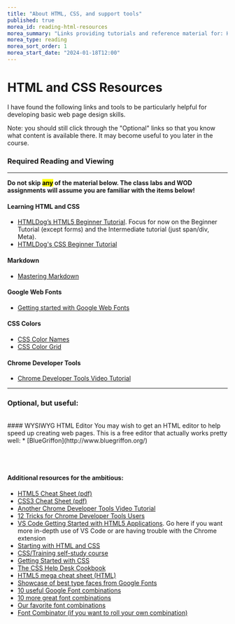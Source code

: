 ```yaml
---
title: "About HTML, CSS, and support tools"
published: true
morea_id: reading-html-resources
morea_summary: "Links providing tutorials and reference material for: HTML, CSS, Google Web Fonts, Chrome Developer Tools and CSS Colors."
morea_type: reading
morea_sort_order: 1
morea_start_date: "2024-01-18T12:00"
---
```


# HTML and CSS Resources

I have found the following links and tools to be particularly helpful for developing basic web page design skills.

Note: you should still click through the "Optional" links so that you know what content is available there. It may become useful to you later in the course. 

### Required Reading and Viewing
--------------------------
**Do not skip <mark>any</mark> of the material below. The class labs and WOD assignments will assume you are familiar with the items below!**

#### Learning HTML and CSS


  * [HTMLDog’s HTML5 Beginner Tutorial](http://www.htmldog.com/guides/html/beginner/).  Focus for now on the Beginner Tutorial (except forms) and the Intermediate tutorial (just span/div, Meta).
  * [HTMLDog's CSS Beginner Tutorial](http://www.htmldog.com/guides/css/beginner/)

#### Markdown
  * [Mastering Markdown](https://guides.github.com/features/mastering-markdown/)

#### Google Web Fonts

  * [Getting started with Google Web Fonts](https://developers.google.com/fonts/docs/getting_started)
  
#### CSS Colors

  * [CSS Color Names](http://www.crockford.com/wrrrld/color.html)
  * [CSS Color Grid](http://www.colors.commutercreative.com/grid/)

 
#### Chrome Developer Tools

  * [Chrome Developer Tools Video Tutorial](http://www.youtube.com/watch?v=z1TkfcC53G0)
 
--------------------------
  
### Optional, but useful:
<br>
#### WYSIWYG HTML Editor
You may wish to get an HTML editor to help speed up creating web pages. This is a free editor that actually works pretty well:
  * [BlueGriffon](http://www.bluegriffon.org/)
 
 <br><br>
#### Additional resources for the ambitious: 
  * [HTML5 Cheat Sheet (pdf)](https://www.smashingmagazine.com/wp-content/uploads/images/html5-cheat-sheet/html5-cheat-sheet.pdf)
  * [CSS3 Cheat Sheet (pdf)](https://www.smashingmagazine.com/wp-content/uploads/images/css3-cheat-sheet/css3-cheat-sheet.pdf)
  * [Another Chrome Developer Tools Video Tutorial](http://www.youtube.com/watch?v=FQKvro1Wz-E)
  * [12 Tricks for Chrome Developer Tools Users](http://www.youtube.com/watch?v=nOEw9iiopwI)
  * [VS Code Getting Started with HTML5 Applications](https://www.youtube.com/watch?v=V5rIPKzcX7Q&ab_channel=CodingAddict). Go here if you want more in-depth use of VS Code or are having trouble with the Chrome extension
  * [Starting with HTML and CSS](http://www.w3.org/Style/Examples/011/firstcss)
  * [CSS/Training self-study course](http://www.w3.org/community/webed/wiki/CSS/Training)
  * [Getting Started with CSS](https://developer.mozilla.org/en-US/docs/Web/Guide/CSS/Getting_started)
  * [The CSS Help Desk Cookbook](https://support.zendesk.com/hc/en-us/articles/203664426-Help-Center-CSS-cookbook)
  * [HTML5 mega cheat sheet (HTML)](https://makeawebsitehub.com/the-html-5-mega-cheat-sheet/)
  * [Showcase of best type faces from Google Fonts](http://hellohappy.org/beautiful-web-type/)
  * [10 useful Google Font combinations](http://www.mrmcguire.com/10-useful-google-font-combinations-for-your-next-site/)
  * [10 more great font combinations](http://www.onextrapixel.com/2013/03/11/10-great-font-combinations-from-google-web-fonts/)
  * [Our favorite font combinations](http://www.insquaremedia.com/blog/15-web-design-stuff/50-our-favourite-google-font-combinations)
  * [Font Combinator (if you want to roll your own combination)](http://font-combinator.com/)


